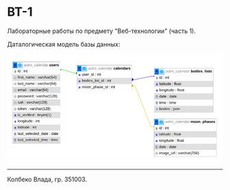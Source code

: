 # ВТ-1
Лабораторные работы по предмету "Веб-технологии" (часть 1).

Даталогическая модель базы данных:

![image](view/database/scheme.png)

<hr>
Колбеко Влада, гр. 351003.
